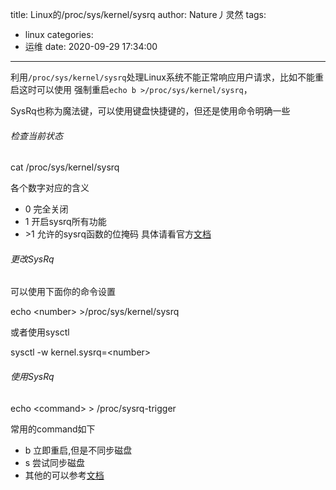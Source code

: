 title: Linux的/proc/sys/kernel/sysrq
author: Nature丿灵然
tags:
  - linux
categories:
  - 运维
date: 2020-09-29 17:34:00
---
利用`/proc/sys/kernel/sysrq`处理Linux系统不能正常响应用户请求，比如不能重启这时可以使用
强制重启`echo b >/proc/sys/kernel/sysrq`，
<!--more-->
SysRq也称为魔法键，可以使用键盘快捷键的，但还是使用命令明确一些

###### 检查当前状态

  cat /proc/sys/kernel/sysrq

各个数字对应的含义

- 0 完全关闭
- 1 开启sysrq所有功能
- \>1 允许的sysrq函数的位掩码 具体请看官方[文档](https://www.kernel.org/doc/html/v4.11/admin-guide/sysrq.html)

###### 更改SysRq

可以使用下面你的命令设置

  echo \<number> >/proc/sys/kernel/sysrq

或者使用sysctl

  sysctl -w kernel.sysrq=\<number>
  
###### 使用SysRq

  echo \<command> > /proc/sysrq-trigger

常用的command如下

- b 立即重启,但是不同步磁盘
- s 尝试同步磁盘
- 其他的可以参考[文档](https://www.kernel.org/doc/html/v4.11/admin-guide/sysrq.html)